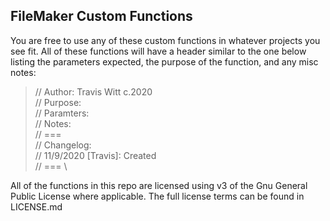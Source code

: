 FileMaker Custom Functions
--

You are free to use any of these custom functions in whatever projects you see fit. All of these functions will have a header similar to the one below listing the parameters expected, the purpose of the function, and any misc notes:

> // Author: Travis Witt c.2020 \
> // Purpose: \
> // Paramters: \
> // Notes: \
> // === \
> // Changelog: \
> // 11/9/2020 [Travis]: Created \
> // === \

All of the functions in this repo are licensed using v3 of the Gnu General Public License where applicable. The full license terms can be found in LICENSE.md
